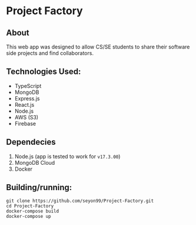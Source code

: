 # Project Factory

## About
This web app was designed to allow CS/SE students to share their software side projects and find collaborators.

## Technologies Used:

- TypeScript
- MongoDB
- Express.js
- React.js
- Node.js
- AWS (S3)
- Firebase

## Dependecies
  1. Node.js (app is tested to work for `v17.3.00`)
  2. MongoDB Cloud
  3. Docker

## Building/running:

    git clone https://github.com/seyon99/Project-Factory.git
    cd Project-Factory
    docker-compose build
    docker-compose up
